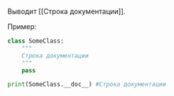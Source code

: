 Выводит [[Строка документации]].

Пример:
```python
class SomeClass:
	"""
	Строка документации
	"""
	pass

print(SomeClass.__doc__) #Строка документации
```